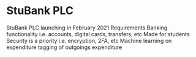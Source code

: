# StuBank PLC

StuBank PLC launching in February 2021
Requirements
Banking functionality i.e. accounts, digital cards, transfers, etc
Made for students
Security is a priority i.e. encryption, 2FA, etc
Machine learning on expenditure
tagging of outgoings
expenditure